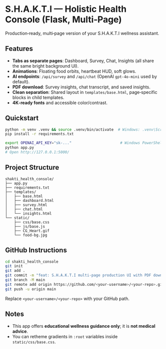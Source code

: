 
# S.H.A.K.T.I — Holistic Health Console (Flask, Multi‑Page)

Production‑ready, multi‑page version of your S.H.A.K.T.I wellness assistant.

## Features
- **Tabs as separate pages**: Dashboard, Survey, Chat, Insights (all share the same bright background UI).
- **Animations**: Floating food orbits, heartbeat HUD, soft glows.
- **AI endpoints**: `/api/survey` and `/api/chat` (OpenAI `gpt-4o-mini` used by default).
- **PDF download**: Survey insights, chat transcript, and saved insights.
- **Clean separation**: Shared layout in `templates/base.html`, page‑specific blocks in child templates.
- **4K‑ready fonts** and accessible color/contrast.

## Quickstart
```bash
python -m venv .venv && source .venv/bin/activate  # Windows: .venv\Scripts\activate
pip install -r requirements.txt

export OPENAI_API_KEY="sk-..."                      # Windows PowerShell: $env:OPENAI_API_KEY="sk-..."
python app.py
# Open http://127.0.0.1:5000/
```

## Project Structure
```
shakti_health_console/
├── app.py
├── requirements.txt
├── templates/
│   ├── base.html
│   ├── dashboard.html
│   ├── survey.html
│   ├── chat.html
│   └── insights.html
└── static/
    ├── css/base.css
    ├── js/base.js
    ├── CG_Heart.gif
    └── food-bg.jpg
```

## GitHub Instructions
```bash
cd shakti_health_console
git init
git add .
git commit -m "feat: S.H.A.K.T.I multi-page production UI with PDF downloads"
git branch -M main
git remote add origin https://github.com/<your-username>/<your-repo>.git
git push -u origin main
```
Replace `<your-username>/<your-repo>` with your GitHub path.

## Notes
- This app offers **educational wellness guidance only**; it is **not medical advice**.
- You can retheme gradients in `:root` variables inside `static/css/base.css`.

